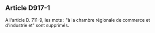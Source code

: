 Article D917-1
----
A l'article D. 711-9, les mots : "à la chambre régionale de commerce et
d'industrie et" sont supprimés.
